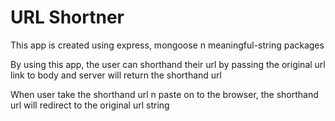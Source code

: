 # URL Shortner

This app is created using express, mongoose n meaningful-string packages

By using this app, the user can shorthand their url by passing the original url link to body and server will return the shorthand url

When user take the shorthand url n paste on to the browser, the shorthand url will redirect to the original url string

